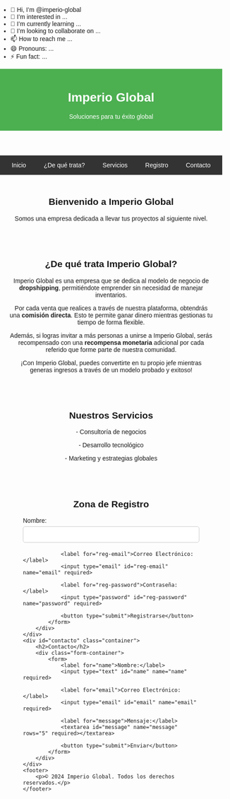 - 👋 Hi, I’m @imperio-global
- 👀 I’m interested in ...
- 🌱 I’m currently learning ...
- 💞️ I’m looking to collaborate on ...
- 📫 How to reach me ...
- 😄 Pronouns: ...
- ⚡ Fun fact: ...

<!---
imperio-global/imperio-global is a ✨ special ✨ repository because its `README.md` (this file) appears on your GitHub profile.
You can click the Preview link to take a look at your changes.
--->
<!DOCTYPE html>
<html lang="es">
<head>
    <meta charset="UTF-8">
    <meta name="viewport" content="width=device-width, initial-scale=1.0">
    <title>Imperio Global</title>
    <style>
        body {
            font-family: Arial, sans-serif;
            margin: 0;
            padding: 0;
            box-sizing: border-box;
        }
        header {
            background: #4CAF50;
            color: white;
            padding: 10px 20px;
            text-align: center;
        }
        nav {
            display: flex;
            justify-content: center;
            background: #333;
        }
        nav a {
            color: white;
            text-decoration: none;
            padding: 14px 20px;
        }
        nav a:hover {
            background: #575757;
        }
        .container {
            padding: 20px;
            text-align: center;
        }
        footer {
            background: #4CAF50;
            color: white;
            text-align: center;
            padding: 10px;
            position: fixed;
            bottom: 0;
            width: 100%;
        }
        .form-container {
            max-width: 400px;
            margin: auto;
            text-align: left;
        }
        input, textarea {
            width: 100%;
            padding: 10px;
            margin: 5px 0;
            border: 1px solid #ccc;
            border-radius: 5px;
        }
        button {
            background: #4CAF50;
            color: white;
            border: none;
            padding: 10px 15px;
            cursor: pointer;
            border-radius: 5px;
        }
        button:hover {
            background: #45a049;
        }
    </style>
</head>
<body>
    <header>
        <h1>Imperio Global</h1>
        <p>Soluciones para tu éxito global</p>
    </header>
    <nav>
        <a href="#inicio">Inicio</a>
        <a href="#de-que-trata">¿De qué trata?</a>
        <a href="#servicios">Servicios</a>
        <a href="#registro">Registro</a>
        <a href="#contacto">Contacto</a>
    </nav>
    <div id="inicio" class="container">
        <h2>Bienvenido a Imperio Global</h2>
        <p>Somos una empresa dedicada a llevar tus proyectos al siguiente nivel.</p>
    </div>
    <div id="de-que-trata" class="container">
        <h2>¿De qué trata Imperio Global?</h2>
        <p>Imperio Global es una empresa que se dedica al modelo de negocio de <strong>dropshipping</strong>, permitiéndote emprender sin necesidad de manejar inventarios.</p>
        <p>Por cada venta que realices a través de nuestra plataforma, obtendrás una <strong>comisión directa</strong>. Esto te permite ganar dinero mientras gestionas tu tiempo de forma flexible.</p>
        <p>Además, si logras invitar a más personas a unirse a Imperio Global, serás recompensado con una <strong>recompensa monetaria</strong> adicional por cada referido que forme parte de nuestra comunidad.</p>
        <p>¡Con Imperio Global, puedes convertirte en tu propio jefe mientras generas ingresos a través de un modelo probado y exitoso!</p>
    </div>
    <div id="servicios" class="container">
        <h2>Nuestros Servicios</h2>
        <p>- Consultoría de negocios</p>
        <p>- Desarrollo tecnológico</p>
        <p>- Marketing y estrategias globales</p>
    </div>
    <div id="registro" class="container">
        <h2>Zona de Registro</h2>
        <div class="form-container">
            <form>
                <label for="reg-name">Nombre:</label>
                <input type="text" id="reg-name" name="name" required>
                
                <label for="reg-email">Correo Electrónico:</label>
                <input type="email" id="reg-email" name="email" required>
                
                <label for="reg-password">Contraseña:</label>
                <input type="password" id="reg-password" name="password" required>
                
                <button type="submit">Registrarse</button>
            </form>
        </div>
    </div>
    <div id="contacto" class="container">
        <h2>Contacto</h2>
        <div class="form-container">
            <form>
                <label for="name">Nombre:</label>
                <input type="text" id="name" name="name" required>
                
                <label for="email">Correo Electrónico:</label>
                <input type="email" id="email" name="email" required>
                
                <label for="message">Mensaje:</label>
                <textarea id="message" name="message" rows="5" required></textarea>
                
                <button type="submit">Enviar</button>
            </form>
        </div>
    </div>
    <footer>
        <p>© 2024 Imperio Global. Todos los derechos reservados.</p>
    </footer>
</body>
</html>
